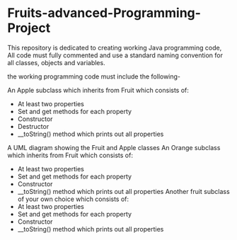 # Fruits-advanced-Programming-Project

This repository is dedicated to creating working Java programming code, All code must fully commented and  use a standard
naming convention for all classes, objects and variables.

the working programming code must include the following-

An Apple subclass which inherits from Fruit which consists of:
- At least two properties
- Set and get methods for each property
- Constructor
- Destructor
- __toString() method which prints out all properties

A UML diagram showing the Fruit and Apple classes
An Orange subclass which inherits from Fruit which consists of:
- At least two properties
- Set and get methods for each property
- Constructor
- __toString() method which prints out all properties
Another fruit subclass of your own choice which consists of:
- At least two properties
- Set and get methods for each property
- Constructor
- __toString() method which prints out all properties
